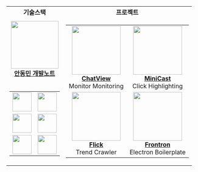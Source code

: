 <div align="center">
  
<table>
  <tr>
    <td align="center">
      <b>기술스택</b>
    </td>
    <td align="center">
      <b>프로젝트</b>
    </td>
  </tr>
  <tr>
    <td align="center">
      <a href="https://andongmin.com">
        <img src="https://andongmin.com/icon.png" height="125px">
        <br/>
        <b>안동민 개발노트</b>
      </a>
      <br/><br/>
      <table>
        <tr>
          <td align="center">
            <img src="https://andongmin.com/lecture/react.svg" height="50px"/>
          </td>
          <td align="center">
            <img src="https://andongmin.com/lecture/typescript.svg" height="50px"/>
          </td>
        </tr>
        <tr>
          <td align="center">
            <img src="https://andongmin.com/lecture/next.svg" height="50px"/>
          </td>
          <td align="center">
            <img src="https://andongmin.com/lecture/electron.svg" height="50px"/>
          </td>
        </tr>
        <tr>
          <td align="center">
            <img src="https://andongmin.com/lecture/cpp.svg" height="50px"/>
          </td>
          <td align="center">
            <img src="https://andongmin.com/lecture/unreal.svg" height="50px"/>
          </td>
        </tr>
      </table>
    </td>
    <td align="center">
      <table>
        <tr>
          <td align="center">
            <a href="https://chat-view.andongmin.com">
              <img src="https://chat-view.andongmin.com/chat-view.svg" height="128px">
            </a>
            <br />
            <strong><a href="https://chat-view.andongmin.com">ChatView</a></strong>
            <br />
            Monitor Monitoring
          </td>
          <td align="center">
            <a href="https://mini-cast.andongmin.com">
              <img src="https://mini-cast.andongmin.com/mini-cast.svg" height="128px">
            </a>
            <br />
            <strong><a href="https://mini-cast.andongmin.com">MiniCast</a></strong>
            <br />
            Click Highlighting
          </td>
      </tr>
      <tr>
          <td align="center">
            <a href="https://flick.andongmin.com">
              <img src="https://flick.andongmin.com/flick.svg" height="128px">
            </a>
            <br />
            <strong><a href="https://flick.andongmin.com">Flick</a></strong>
            <br />
            Trend Crawler
          </td>
          <td align="center">
            <a href="https://frontron.andongmin.com">
              <img src="https://frontron.andongmin.com/frontron.svg" height="128px">
            </a>
            <br />
            <strong><a href="https://frontron.andongmin.com">Frontron</a></strong>
            <br />
            Electron Boilerplate
          </td>
        </tr>
      </table>
    </td>
  </tr>
</table>

</div>
